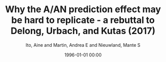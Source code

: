---
layout: post
title: Why the A/AN prediction effect may be hard to replicate - a rebuttal to Delong, Urbach, and Kutas (2017)

date: 1996-01-01 00:00
author: Ito, Aine and Martin, Andrea E and Nieuwland, Mante S
journal: Language Cognition and Neuroscience

link: https://doi.org/10.1080/23273798.2017.1323112

year: 2017
---